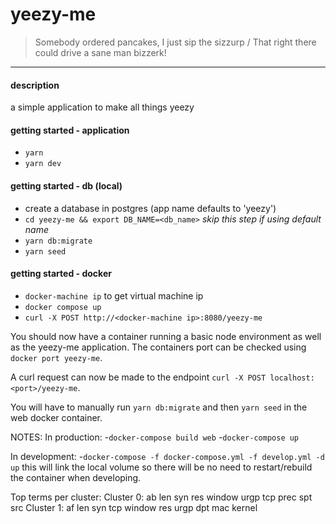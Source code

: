 # yeezy-me

> Somebody ordered pancakes, I just sip the sizzurp /
> That right there could drive a sane man bizzerk!

---

#### description

a simple application to make all things yeezy

#### getting started - application

-   `yarn`
-   `yarn dev`

#### getting started - db (local)

-   create a database in postgres (app name defaults to 'yeezy')
-   `cd yeezy-me && export DB_NAME=<db_name>` _skip this step if using default name_
-   `yarn db:migrate`
-   `yarn seed`

#### getting started - docker

-   `docker-machine ip` to get virtual machine ip
-   `docker compose up`
-   `curl -X POST http://<docker-machine ip>:8080/yeezy-me`

You should now have a container running a basic node environment as well as the yeezy-me application.
The containers port can be checked using `docker port yeezy-me`.

A curl request can now be made to the endpoint `curl -X POST localhost:<port>/yeezy-me`.

You will have to manually run `yarn db:migrate` and then `yarn seed` in the web docker container.

NOTES:
In production: -`docker-compose build web` -`docker-compose up`

In development: -`docker-compose -f docker-compose.yml -f develop.yml -d up`
this will link the local volume so there will be no need to restart/rebuild the container when developing.

Top terms per cluster:
Cluster 0: ab len syn res window urgp tcp prec spt src
Cluster 1: af len syn tcp window res urgp dpt mac kernel
